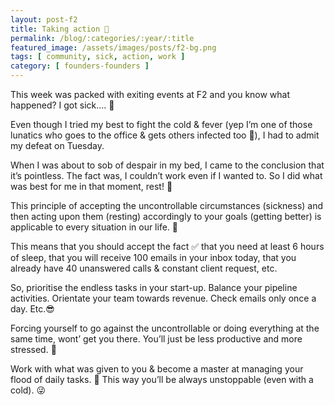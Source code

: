 ```yaml
---
layout: post-f2
title: Taking action 💪
permalink: /blog/:categories/:year/:title
featured_image: /assets/images/posts/f2-bg.png
tags: [ community, sick, action, work ]
category: [ founders-founders ]
---
```


This week was packed with exiting events at F2 and you know what happened? I got sick…. 🤧

Even though I tried my best to fight the cold & fever (yep I’m one of those lunatics who goes to the office & gets others infected too 👿), I had to admit my defeat on Tuesday.

When I was about to sob of despair in my bed, I came to the conclusion that it’s pointless. The fact was, I couldn’t work even if I wanted to. So I did what was best for me in that moment, rest! 🛌

This principle of accepting the uncontrollable circumstances (sickness) and then acting upon them (resting) accordingly to your goals (getting better) is applicable to every situation in our life. 💯

This means that you should accept the fact ✅ that you need at least 6 hours of sleep, that you will receive 100 emails in your inbox today, that you already have 40 unanswered calls & constant client request, etc.

So, prioritise the endless tasks in your start-up. Balance your pipeline activities. Orientate your team towards revenue. Check emails only once a day. Etc.😎

Forcing yourself to go against the uncontrollable or doing everything at the same time, wont’ get you there. You’ll just be less productive and more stressed. 🚫

Work with what was given to you & become a master at managing your flood of daily tasks. 💪 This way you’ll be always unstoppable (even with a cold). 😜
